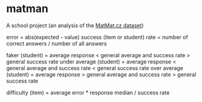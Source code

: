 # matman
A school project (an analysis of the [MatMat.cz dataset](https://github.com/adaptive-learning/matmat-web/blob/master/data/data_description.md))

error = abs(expected - value)
success (item or student) rate = number of correct answers / number of all answers

faker (student) = average response < general average and success rate > general success rate
under average (student) = average response < general average and success rate < general success rate
over average (student) = average response > general average and success rate > general success rate

difficulty (item) = average error * response median / success rate
